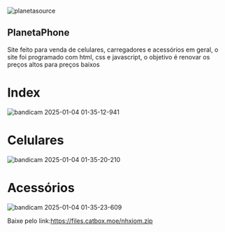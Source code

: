 ![planetasource](https://github.com/user-attachments/assets/e9f6508a-9ad6-4ff0-a095-5ac2ea60e010)
## PlanetaPhone
Site feito para venda de celulares, carregadores e acessórios em geral, o site foi programado com html, css e javascript, o objetivo é renovar
os preços altos para preços baixos

# Index
![bandicam 2025-01-04 01-35-12-941](https://github.com/user-attachments/assets/b0cca673-2fca-4814-9f5b-78cb39a11a33)

# Celulares
![bandicam 2025-01-04 01-35-20-210](https://github.com/user-attachments/assets/d3b9f89d-3fa7-4db4-a90d-b511dde6d815)


# Acessórios
![bandicam 2025-01-04 01-35-23-609](https://github.com/user-attachments/assets/621b1fed-a5a0-4596-9e87-3e7fa217cac5)

Baixe pelo link:https://files.catbox.moe/nhxiom.zip
